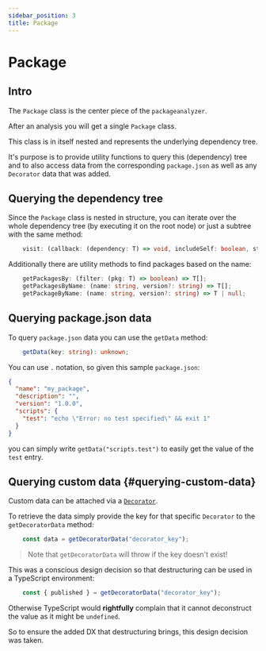 ```yaml
---
sidebar_position: 3
title: Package
---
```


# Package
## Intro
The `Package` class is the center piece of the `packageanalyzer`.

After an analysis you will get a single `Package` class.

This class is in itself nested and represents the underlying dependency tree.

It's purpose is to provide utility functions to query this (dependency) tree and to also access data from the corresponding `package.json` as well as any `Decorator` data that was added.

## Querying the dependency tree
Since the `Package` class is nested in structure, you can iterate over the whole dependency tree (by executing it on the root node) or just a subtree with the same method:
```typescript
    visit: (callback: (dependency: T) => void, includeSelf: boolean, start: T) => void;
```
Additionally there are utility methods to find packages based on the name:
```typescript
    getPackagesBy: (filter: (pkg: T) => boolean) => T[];
    getPackagesByName: (name: string, version?: string) => T[];
    getPackageByName: (name: string, version?: string) => T | null;
```

## Querying package.json data
To query `package.json` data you can use the `getData` method:
```typescript
    getData(key: string): unknown;
```
You can use `.` notation, so given this sample `package.json`:
```json
{
  "name": "my_package",
  "description": "",
  "version": "1.0.0",
  "scripts": {
    "test": "echo \"Error: no test specified\" && exit 1"
  }
}
```
you can simply write `getData("scripts.test")` to easily get the value of the `test` entry.

## Querying custom data {#querying-custom-data}
Custom data can be attached via a [`Decorator`](./decorator.md).

To retrieve the data simply provide the key for that specific `Decorator` to the `getDecoratorData` method:
```typescript
    const data = getDecoratorData("decorator_key");
```
> Note that `getDecoratorData` will throw if the key doesn't exist!

This was a conscious design decision so that destructuring can be used in a TypeScript environment:
```typescript
    const { published } = getDecoratorData("decorator_key");
```
Otherwise TypeScript would **rightfully** complain that it cannot deconstruct the value as it might be `undefined`.

So to ensure the added DX that destructuring brings, this design decision was taken.
